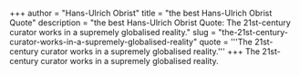 +++
author = "Hans-Ulrich Obrist"
title = "the best Hans-Ulrich Obrist Quote"
description = "the best Hans-Ulrich Obrist Quote: The 21st-century curator works in a supremely globalised reality."
slug = "the-21st-century-curator-works-in-a-supremely-globalised-reality"
quote = '''The 21st-century curator works in a supremely globalised reality.'''
+++
The 21st-century curator works in a supremely globalised reality.
